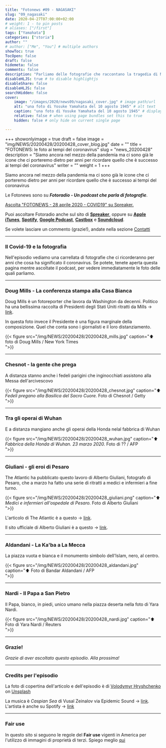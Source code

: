 ```yaml
---
title: "Fotonews #09 - NAGASAKI"
slug: "09_nagasaki"
date: 2020-04-27T07:00:00+02:00
# weight: 1 - to pin posts
# aliases: ["/first"]
tags: ["Yamahata"]
categories: ["storia"]
author: ""
# author: ["Me", "You"] # multiple authors
showToc: true
TocOpen: false
draft: false
hidemeta: false
comments: false
description: "Parliamo delle fotografie che raccontano la tragedia di Nagasaki"
disableHLJS: true # to disable highlightjs
disableShare: false
disableHLJS: false
searchHidden: false
cover:
    image: "/images/2020/news09/nagasaki_cover.jpg" # image path/url
    alt: "una foto di Yosuke Yamahata del 10 agosto 1945" # alt text
    caption: "una foto di Yosuke Yamahata del 10 agosto 1945" # display caption under cover
    relative: false # when using page bundles set this to true
    hidden: false # only hide on current single page

---
```


+++
showonlyimage = true
draft = false
image = "img/NEWS/20200428/20200428_cover_blog.jpg"
date = ""
title = "FOTONEWS: le foto ai tempi del coronavirus"
slug = "news_20200428"
description = "Siamo ancora nel mezzo della pandemia ma ci sono già le icone che ci porteremo dietro per anni per ricordare quello che è successo ai tempi del coronavirus"
writer = ""
weight = 1
+++

Siamo ancora nel mezzo della pandemia ma ci sono già le icone che ci porteremo dietro per anni per ricordare quello che è successo ai tempi del coronavirus
<!--more-->



Le Fotonews sono su **_Fotoradio - Un podcast che parla di fotografie_**.

<a class="spreaker-player" href="https://www.spreaker.com/episode/26207027" data-resource="episode_id=26207027" data-width="100%" data-height="200px" data-theme="light" data-playlist="false" data-playlist-continuous="false" data-autoplay="false" data-live-autoplay="false" data-chapters-image="true" data-episode-image-position="right" data-hide-logo="false" data-hide-likes="false" data-hide-comments="false" data-hide-sharing="false" data-hide-download="false">Ascolta "FOTONEWS - 28 aprile 2020 - COVID19" su Spreaker.</a>

Puoi ascoltare Fotoradio anche sul sito di <a href="https://www.spreaker.com/show/fotoradio-un-podcast-sulle-fotografie">**Spreaker**</a>, oppure su <a target="blank" href="https://podcasts.apple.com/it/podcast/fotoradio-un-podcast-sulle-fotografie/id1473090985">**Apple iTunes**</a>, <a target="blank" href="https://open.spotify.com/show/3dzBBFOJD2gaz2pRdhlzYh">**Spotify**</a>, <a target="blank" href="https://www.google.com/podcasts?feed=aHR0cHM6Ly93d3cuc3ByZWFrZXIuY29tL3Nob3cvMzYwNzI4OS9lcGlzb2Rlcy9mZWVk">**Google Podcast**</a>, <a target="blank" href="https://castbox.fm/channel/Fotoradio-un-podcast-sulle-fotografie-id2203635?country=it">**Castbox**</a> e <a target="blank" href="https://soundcloud.com/user-153455998">**Soundcloud**</a>.

Se volete lasciare un commento (grazie!), andate nella sezione <a href="/contact/">Contatti</a>

- - -

### Il Covid-19 e la fotografia

Nell'episodio vediamo una carrellata di fotografie che ci ricorderanno per anni che cosa ha significato il coronavirus.
Se potete, tenete aperta questa pagina mentre ascoltate il podcast, per vedere immediatamente le foto delle quali parliamo.


- - -

### Doug Mills - La conferenza stampa alla Casa Bianca

Doug Mills è un fotoreporter che lavora da Washington da decenni. Politico ha una bellissima raccolta di Presidenti degli Stati Uniti ritratti da Mills -> <a target="blank" href="https://www.politico.com/magazine/story/2019/04/26/doug-mills-iconic-president-photos-226744">link</a>.

In questa foto invece il Presidente è una figura marginale della composizione. Quel che conta sono i giornalisti e il loro distanziamento.

{{< figure src="/img/NEWS/20200428/20200428_mills.jpg" caption="⬆︎ foto di Doug Mills / New York Times<br> ">}}


- - -

### Chesnot - la gente che prega

A distanza stanno anche i fedeli parigini che inginocchiati assistono alla Messa dell'arcivescovo

{{< figure src="/img/NEWS/20200428/20200428_chesnot.jpg" caption="⬆︎ _Fedeli pregano alla Basilica del Sacro Cuore._ Foto di Chesnot / Getty<br> ">}}


- - -

### Tra gli operai di Wuhan

E a distanza mangiano anche gli operai della Honda nelal fabbrica di Wuhan

{{< figure src="/img/NEWS/20200428/20200428_wuhan.jpg" caption="⬆︎ _Fabbrica della Honda di Wuhan. 23 marzo 2020._ Foto di ?? / AFP<br> ">}}


- - -

### Giuliani - gli eroi di Pesaro

The Atlantic ha pubblicato questo lavoro di Alberto Giuliani, fotografo di Pesaro, che a marzo ha fatto una serie di ritratti a medici e infermieri a fine turno.

{{< figure src="/img/NEWS/20200428/20200428_giuliani.png" caption="⬆︎ _Medici e infermieri all'ospedale di Pesaro._ Foto di Alberto Giuliani<br> ">}}

L'articolo di The Atlantic è a questo -> <a target="blank" href="https://www.theatlantic.com/health/archive/2020/03/coronavirus-italy-photos-doctors-and-nurses/608671/">link</a>.

Il sito ufficiale di Alberto Giuliani è a questo -> <a target="blank" href="https://www.albertogiuliani.com/">link</a>.

- - -

### Aldandani - La Ka'ba a La Mecca

La piazza vuota e bianca e il monumento simbolo dell'Islam, nero, al centro.

{{< figure src="/img/NEWS/20200428/20200428_aldandani.jpg" caption="⬆︎ Foto di Bandar Aldandani / AFP<br> ">}}


- - -

### Nardi - Il Papa a San Pietro

Il Papa, bianco, in piedi, unico umano nella piazza deserta nella foto di Yara Nardi.

{{< figure src="/img/NEWS/20200428/20200428_nardi.jpg" caption="⬆︎ Foto di Yara Nardi / Reuters<br> ">}}




- - -

### Grazie!

_Grazie di aver ascoltato questo episodio. Alla prossima!_


<!--
- - -
### Bonus Track

Torniamo all'episodio di oggi sul campo di accoglienza di Samos con questa bonus track.
Nicolò Govoni, uno dei fondatori di Still I Rise, racconta in un Tedx, del senso del volontariato e dell'approccio della sua ong verso i bambini del campo di Samos.
Un estratto della clip è in coda all'episodio. Qui la versione integrale del video.

{{< yt 7UKsgk0Ose0 >}}


<br>
-->

<!--
- - -

### Citazioni


- Fabrizio Gatti, con le immagini di Massimo Sestini, _Dimmi dove sei_, National Geographic Italia, giugno 2019

Le voci fuori campo sono tratte dal trailer del documentario di National Geographic Channel diretto da Jesús Garcés Lambert andato in onda il 20 giugno 2019 su Sky e poi boh.
-->

<!--
- - -
### Errata corrige

Nella prima versione dell'episodio, avevo previsto di chiudere con una clip di Nicolò Govoni che racconta il centro creato da Still I Rise alle porte del campo di Samos.
Poi invece ho preferito inserire la clip dal Tedx dove si parla di volontariato che mi pare più interessante. Quindi non torna il mio discorso in chiusura di puntata. Mi spiace
-->

<!--
- - -

### Altri link

- La puntata di **Be My Diary** di Rossella Pivanti citata nell'episodio è ascoltabile a questo (<a target="blank" href="https://www.spreaker.com/user/bemydiary/bmd-s02e10-finito">link</a>)

-->

- - -

### Credits per l'episodio

La foto di copertina dell'articolo e dell'episodio è di [Volodymyr Hryshchenko](https://unsplash.com/@lunarts?utm_source=unsplash&utm_medium=referral&utm_content=creditCopyText)  on  [Unsplash](https://unsplash.com/s/photos/virus-mask?utm_source=unsplash&utm_medium=referral&utm_content=creditCopyText)

La musica è _Caspian Sea_ di Vusal Zeinalov via Epidemic Sound -> <a target="blank" href="https://www.epidemicsound.com/artists/vusal-zeinalov">link</a>. L'artista è anche su Spotify -> <a target="blank" href="https://open.spotify.com/artist/5NRx6vywN3UAl8v3gq1QH3">link</a>

- - -


### Fair use

In questo sito si seguono le regole del **Fair use** vigenti in America per l'utilizzo di immagini di proprietà di terzi. Spiego meglio <a href="/static_page/fair_use/">qui</a>
